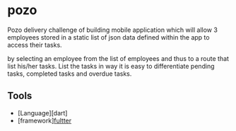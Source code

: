 # pozo

Pozo delivery challenge of building mobile application which will allow 3 employees stored in a static list of json data defined within the app to access their tasks.

by selecting an employee from the list of employees and thus to a route that list his/her tasks. List the tasks in way it is easy to differentiate pending tasks, completed tasks and overdue tasks.

## Tools

- [Language][dart]
- [framework][fultter](https://flutter.dev/)
